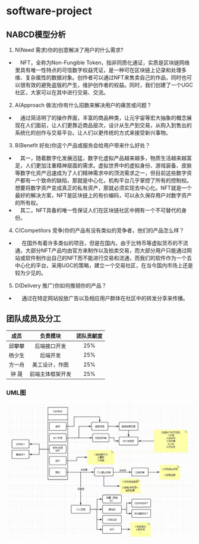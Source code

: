 # software-project

## NABCD模型分析

1. N(Need 需求)你的创意解决了用户的什么需求?

- &emsp;NFT，全称为Non-Fungible Token，指非同质化通证，实质是区块链网络里具有唯一性特点的可信数字权益凭证，是一种可在区块链上记录和处理多维、复杂属性的数据对象。创作者可以通过NFT来售卖自己的作品，同时也可以很有效的避免盗版的产生，维护创作者的权益。同时，我们创建了一个UGC社区，大家可以在其中进行交易、交流。

2. A(Approach 做法)你有什么招数来解决用户的痛苦或问题？

- &emsp;通过简洁明了的操作界面，丰富的商品种类，让元宇宙等宏大抽象的概念展现在人们面前，让人们更靠近商品层次，设计从生产到交易，从购入到售出的系统化的创作与交易平台。让人们以更传统的方式来接受新兴事物。

3. B(Benefit 好处)你这个产品或服务会给用户带来什么好处？

- &emsp;其一，随着数字化发展迅猛，数字化虚拟产品越来越多，物质生活越来越富足，人们更加注重精神层面的需求。虚拟世界中的虚拟身份、游戏装备、皮肤等数字化资产迅速成为了人们精神需求中的顶流需求之一，但目前这些数字资产都有一个致命的缺陷，那就是中心化，机构平台几乎掌控了所有的控制权。想要将数字资产变成真正的私有资产，那就必须实现去中心化。NFT就是一个最好的解决方案，NFT是区块链上的有价编码，可以永久保存用户对数字资产的所有权。
- &emsp;其二，NFT具备的唯一性保证人们在区块链社区中拥有一个不可替代的身份。

4. C(Competitors 竞争)你的产品有没有类似的竞争者，他们的产品怎么样？

- &emsp; 在国外有着许多类似的项目，但是在国内，由于比特币等虚拟货币的不流通，大部分NFT产品均由官方来制作以及拍卖交易，而大部分用户只能通过网站或软件制作出自己的NFT而不能进行交易和流通，而我们的软件作为一个去中心化的平台，采用UGC的策略，建立一个交易社区，在当今国内市场上还是较为少见的。

5. D(Delivery 推广)你如何推销你的产品？

- &emsp; 通过在特定网站投放广告以及相应用户群体在社区中的转发分享来传播。

## 团队成员及分工

成员|负责模块|团队贡献度
:-:|:-:|:-:
邱攀攀|后端接口开发|25%
杨少生|后端开发|25%
方一舟|美工设计，作图|25%
钟 晟|前端主体框架开发|25%

### UML图

![UML](./assetes/UML.jpg)
